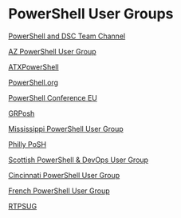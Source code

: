 # PowerShell User Groups


[PowerShell and DSC Team Channel](https://www.youtube.com/channel/UCMhQH-yJlr4_XHkwNunfMog)

[AZ PowerShell User Group](https://www.youtube.com/channel/UC3RiZUhPQH9cANYnECWrbFA)

[ATXPowerShell](https://www.youtube.com/channel/UChN0jsc6e02jAh9p9rmR_Iw)

[PowerShell.org](https://www.youtube.com/channel/UCqIw7UUwC5fUBFXYX68aMrQ)

[PowerShell Conference EU](https://www.youtube.com/channel/UCxgrI58XiKnDDByjhRJs5fg)

[GRPosh](https://www.youtube.com/channel/UCb9jg2gj9alnFVCXuRuEVaA)

[Mississippi PowerShell User Group](https://www.youtube.com/channel/UC7Eje7Fw3rYW3wpoyli492g)

[Philly PoSH](https://www.youtube.com/channel/UCAc_ow5FIJtRpvew__9Iqzg)

[Scottish PowerShell & DevOps User Group](https://www.youtube.com/channel/UC2vfwHkee-WPqVreJZzzNIA)

[Cincinnati PowerShell User Group](https://www.youtube.com/channel/UCbmgsFhEEGQcLKIMrClFHLg)

[French PowerShell User Group](https://www.youtube.com/channel/UCyxicOKZNm_u1opF_xAYfDA)

[RTPSUG](https://www.youtube.com/channel/UCiTuB6HZiupE8CJ71vkMFnA)

